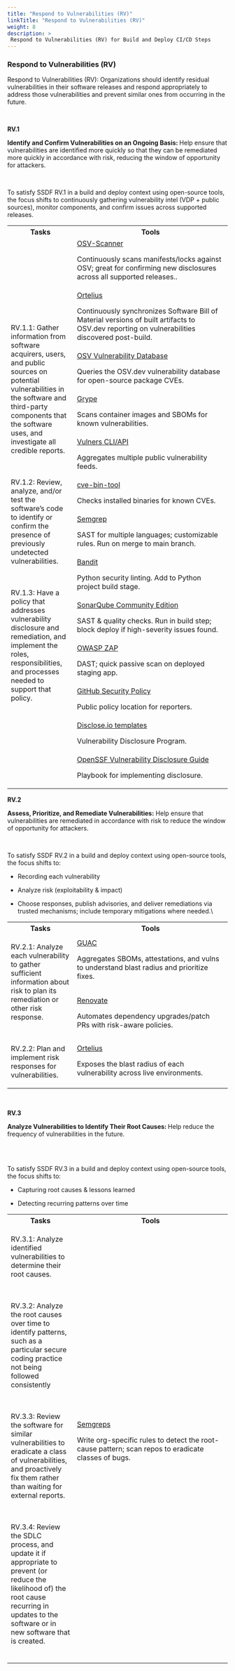 ```yaml
---
title: "Respond to Vulnerabilities (RV)"
linkTitle: "Respond to Vulnerabilities (RV)"
weight: 8
description: >
 Respond to Vulnerabilities (RV) for Build and Deploy CI/CD Steps
---
```




### Respond to Vulnerabilities (RV)

Respond to Vulnerabilities (RV): Organizations should identify residual vulnerabilities
in their software releases and respond appropriately to address those vulnerabilities and prevent similar ones from occurring in the future.



<br>

**RV.1**

<strong>Identify and Confirm Vulnerabilities on an Ongoing Basis: </strong> Help ensure that vulnerabilities are identified more quickly so that they can be remediated more quickly in accordance with risk, reducing the window of opportunity for attackers.

<br>

To satisfy SSDF RV.1 in a build and deploy context using open-source tools, the focus shifts to continuously gathering vulnerability intel (VDP + public sources), monitor components, and confirm issues across supported releases. 

<table style="width:100%">
  <tr>
    <th style="width: 30%">Tasks</th>
    <th style="width: 70%">Tools</th>
  </tr>
  <tr>
    <td rowspan="50">
      <p>RV.1.1: Gather information from software acquirers, users, and public sources on potential vulnerabilities in the software and third-party components that the software uses, and investigate all credible reports.</p><br>
      <p>RV.1.2: Review, analyze, and/or test the software’s code to identify or  confirm the presence of previously undetected vulnerabilities.</p><br>
      <p>RV.1.3: Have a policy that addresses vulnerability disclosure and remediation, and implement the roles, responsibilities, and processes needed to support that policy.</p>
    </td>
  </tr>
   <tr>
      <td>
      <a href="https://github.com/google/osv-scanner">OSV-Scanner</a>
      <p>Continuously scans manifests/locks against OSV; great for confirming new disclosures across all supported releases..</p>
    </td> 
  </tr>
   <tr>
      <td>
      <a href="https://oretlius.io">Ortelius</a>
      <p>Continuously synchronizes Software Bill of Material versions of built artifacts to OSV.dev reporting on vulnerabilities discovered post-build.</p>
    </td> 
  </tr>
<tr>
      <td>
      <a href="https://osv.dev">OSV Vulnerability Database</a>
      <p>Queries the OSV.dev vulnerability database for open-source package CVEs.</p>
    </td> 
  </tr>
<tr>
      <td>
      <a href="https://github.com/anchore/grype">Grype</a>
      <p>Scans container images and SBOMs for known vulnerabilities.</p>
    </td> 
  </tr>
<tr>
      <td>
      <a href="https://vulners.com">Vulners CLI/API</a>
      <p>Aggregates multiple public vulnerability feeds.</p>
    </td> 
  </tr>
<tr>
      <td>
      <a href="https://github.com/intel/cve-bin-tool">cve-bin-tool</a>
      <p>Checks installed binaries for known CVEs.</p>
    </td> 
  </tr>
<tr>
      <td>
      <a href="https://github.com/semgrep/semgrep">Semgrep</a>
      <p>SAST for multiple languages; customizable rules. Run on merge to main branch.</p>
    </td> 
  </tr>
<tr>
      <td>
      <a href="https://github.com/PyCQA/bandit">Bandit</a>
      <p>Python security linting. Add to Python project build stage.</p>
    </td> 
  </tr>
<tr>
      <td>
      <a href="https://www.sonarsource.com/products/sonarqube/">SonarQube Community Edition</a>
      <p>SAST & quality checks. Run in build step; block deploy if high-severity issues found.</p>
    </td> 
  </tr>
<tr>
      <td>
      <a href="https://www.zaproxy.org">OWASP ZAP</a>
      <p>DAST; quick passive scan on deployed staging app.</p>
    </td> 
  </tr>
<tr>
      <td>
      <a href="https://docs.github.com/en/code-security/">GitHub Security Policy</a>
      <p>Public policy location for reporters.</p>
    </td> 
  </tr>
<tr>
      <td>
      <a href="https://disclose.io">Disclose.io templates</a>
      <p>Vulnerability Disclosure Program.</p>
    </td> 
  </tr>
<tr>
      <td>
      <a href="https://github.com/ossf/oss-vulnerability-guide">OpenSSF Vulnerability Disclosure Guide</a>
      <p>Playbook for implementing disclosure.</p>
    </td> 
  </tr>

</table>
    

**RV.2**

<strong>Assess, Prioritize, and Remediate Vulnerabilities:</strong> Help ensure that
vulnerabilities are remediated in accordance with risk to reduce the window of  opportunity for attackers.

<br>

To satisfy SSDF RV.2 in a build and deploy context using open-source tools, the focus shifts to:

- Recording each vulnerability

- Analyze risk (exploitability & impact)

- Choose responses, publish advisories, and deliver remediations via trusted mechanisms; include temporary mitigations where needed.\



<table style="width:100%">
  <tr>
    <th style="width: 30%">Tasks</th>
    <th style="width: 70%">Tools</th>
  </tr>
  <tr>
    <td rowspan="50">
      <p>RV.2.1: Analyze each vulnerability to gather sufficient information about risk to plan its remediation or other risk response.</p><br>
      <p>RV.2.2: Plan and implement risk responses for vulnerabilities.</p>     
    </td>
  </tr>
    <tr>
      <td>
      <a href="https://github.com/guacsec/guac">GUAC</a>
      <p>Aggregates SBOMs, attestations, and vulns to understand blast radius and prioritize fixes. </p>
    </td>
     <tr>
      <td>
      <a href="https://github.com/renovatebot/renovate">Renovate</a>
      <p>Automates dependency upgrades/patch PRs with risk-aware policies.</p>
    </td> 
  </tr>
   <tr>
      <td>
      <a href="https://oretlius.io">Ortelius</a>
      <p>Exposes the blast radius of each vulnerability across live environments.</p>
    </td> 
  </tr>
</table>
  
<br>

**RV.3**

<p><strong>Analyze Vulnerabilities to Identify Their Root Causes: </strong> Help reduce the frequency of vulnerabilities in the future.</p><br>

<br>

To satisfy SSDF RV.3 in a build and deploy context using open-source tools, the focus shifts to:

- Capturing root causes & lessons learned

- Detecting recurring patterns over time




<table style="width:100%">
  <tr>
    <th style="width: 30%">Tasks</th>
    <th style="width: 70%">Tools</th>
  </tr>
  <tr>
    <td rowspan="50">
      <p>RV.3.1: Analyze identified vulnerabilities to determine their root causes.</p><br>
      <p>RV.3.2: Analyze the root causes over time to identify patterns, such as a particular secure coding practice not being followed consistently</p> <br>
      <p>RV.3.3: Review the software for similar vulnerabilities to eradicate a class of vulnerabilities, and proactively fix them rather than waiting for external reports.</p> <br>
      <p>RV.3.4: Review the SDLC process, and update it if appropriate to prevent (or reduce the likelihood of) the root cause recurring in updates to the software or in new software that is created.</p> <br>
    </td>
  </tr>
 <tr>
      <td>
      <a href="https://github.com/semgrep/semgrep">Semgreps</a>
      <p>Write org-specific rules to detect the root-cause pattern; scan repos to eradicate classes of bugs.</p>
    </td>
  </tr>
</table>

